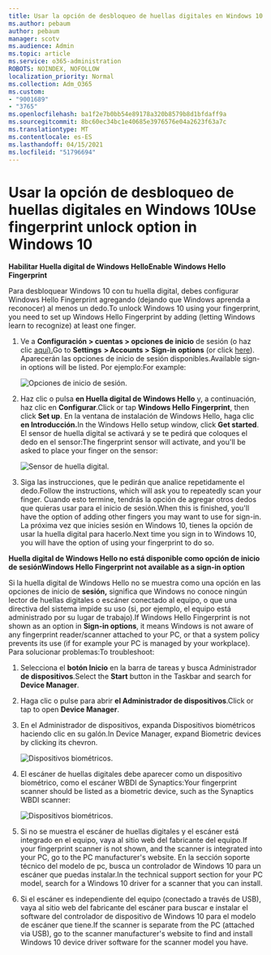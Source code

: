 ```yaml
---
title: Usar la opción de desbloqueo de huellas digitales en Windows 10
ms.author: pebaum
author: pebaum
manager: scotv
ms.audience: Admin
ms.topic: article
ms.service: o365-administration
ROBOTS: NOINDEX, NOFOLLOW
localization_priority: Normal
ms.collection: Adm_O365
ms.custom:
- "9001689"
- "3765"
ms.openlocfilehash: ba1f2e7b0bb54e89178a320b8579b8d1bfdaff9a
ms.sourcegitcommit: 8bc60ec34bc1e40685e3976576e04a2623f63a7c
ms.translationtype: MT
ms.contentlocale: es-ES
ms.lasthandoff: 04/15/2021
ms.locfileid: "51796694"
---
```

# <a name="use-fingerprint-unlock-option-in-windows-10"></a><span data-ttu-id="de5c6-102">Usar la opción de desbloqueo de huellas digitales en Windows 10</span><span class="sxs-lookup"><span data-stu-id="de5c6-102">Use fingerprint unlock option in Windows 10</span></span>

<span data-ttu-id="de5c6-103">**Habilitar Huella digital de Windows Hello**</span><span class="sxs-lookup"><span data-stu-id="de5c6-103">**Enable Windows Hello Fingerprint**</span></span>

<span data-ttu-id="de5c6-104">Para desbloquear Windows 10 con tu huella digital, debes configurar Windows Hello Fingerprint agregando (dejando que Windows aprenda a reconocer) al menos un dedo.</span><span class="sxs-lookup"><span data-stu-id="de5c6-104">To unlock Windows 10 using your fingerprint, you need to set up Windows Hello Fingerprint by adding (letting Windows learn to recognize) at least one finger.</span></span> 

1. <span data-ttu-id="de5c6-105">Ve a **Configuración > cuentas > opciones de inicio** de sesión (o haz clic [aquí).](ms-settings:signinoptions?activationSource=GetHelp)</span><span class="sxs-lookup"><span data-stu-id="de5c6-105">Go to **Settings  > Accounts > Sign-in options** (or click [here](ms-settings:signinoptions?activationSource=GetHelp)).</span></span> <span data-ttu-id="de5c6-106">Aparecerán las opciones de inicio de sesión disponibles.</span><span class="sxs-lookup"><span data-stu-id="de5c6-106">Available sign-in options will be listed.</span></span> <span data-ttu-id="de5c6-107">Por ejemplo:</span><span class="sxs-lookup"><span data-stu-id="de5c6-107">For example:</span></span>

    ![Opciones de inicio de sesión.](media/sign-in-options.png)

2. <span data-ttu-id="de5c6-109">Haz clic o pulsa **en Huella digital de Windows Hello** y, a continuación, haz clic en **Configurar**.</span><span class="sxs-lookup"><span data-stu-id="de5c6-109">Click or tap **Windows Hello Fingerprint**, then click **Set up**.</span></span> <span data-ttu-id="de5c6-110">En la ventana de instalación de Windows Hello, haga clic **en Introducción.**</span><span class="sxs-lookup"><span data-stu-id="de5c6-110">In the Windows Hello setup window, click **Get started**.</span></span> <span data-ttu-id="de5c6-111">El sensor de huella digital se activará y se te pedirá que coloques el dedo en el sensor:</span><span class="sxs-lookup"><span data-stu-id="de5c6-111">The fingerprint sensor will activate, and you'll be asked to place your finger on the sensor:</span></span>

   ![Sensor de huella digital.](media/fingerprint-sensor.png)

3. <span data-ttu-id="de5c6-113">Siga las instrucciones, que le pedirán que analice repetidamente el dedo.</span><span class="sxs-lookup"><span data-stu-id="de5c6-113">Follow the instructions, which will ask you to repeatedly scan your finger.</span></span> <span data-ttu-id="de5c6-114">Cuando esto termine, tendrás la opción de agregar otros dedos que quieras usar para el inicio de sesión.</span><span class="sxs-lookup"><span data-stu-id="de5c6-114">When this is finished, you'll have the option of adding other fingers you may want to use for sign-in.</span></span> <span data-ttu-id="de5c6-115">La próxima vez que inicies sesión en Windows 10, tienes la opción de usar la huella digital para hacerlo.</span><span class="sxs-lookup"><span data-stu-id="de5c6-115">Next time you sign in to Windows 10, you will have the option of using your fingerprint to do so.</span></span>

<span data-ttu-id="de5c6-116">**Huella digital de Windows Hello no está disponible como opción de inicio de sesión**</span><span class="sxs-lookup"><span data-stu-id="de5c6-116">**Windows Hello Fingerprint not available as a sign-in option**</span></span>

<span data-ttu-id="de5c6-117">Si la huella digital de Windows Hello no se muestra como una opción en las opciones de inicio de **sesión,** significa que Windows no conoce ningún lector de huellas digitales o escáner conectado al equipo, o que una directiva del sistema impide su uso (si, por ejemplo, el equipo está administrado por su lugar de trabajo).</span><span class="sxs-lookup"><span data-stu-id="de5c6-117">If Windows Hello Fingerprint is not shown as an option in **Sign-in options**, it means Windows is not aware of any fingerprint reader/scanner attached to your PC, or that a system policy prevents its use (if for example your PC is managed by your workplace).</span></span> <span data-ttu-id="de5c6-118">Para solucionar problemas:</span><span class="sxs-lookup"><span data-stu-id="de5c6-118">To troubleshoot:</span></span> 

1. <span data-ttu-id="de5c6-119">Selecciona el **botón Inicio** en la barra de tareas y busca Administrador **de dispositivos**.</span><span class="sxs-lookup"><span data-stu-id="de5c6-119">Select the **Start** button in the Taskbar and search for **Device Manager**.</span></span>

2. <span data-ttu-id="de5c6-120">Haga clic o pulse para abrir **el Administrador de dispositivos**.</span><span class="sxs-lookup"><span data-stu-id="de5c6-120">Click or tap to open **Device Manager**.</span></span>

3. <span data-ttu-id="de5c6-121">En el Administrador de dispositivos, expanda Dispositivos biométricos haciendo clic en su galón.</span><span class="sxs-lookup"><span data-stu-id="de5c6-121">In Device Manager, expand Biometric devices by clicking its chevron.</span></span>

   ![Dispositivos biométricos.](media/biometric-devices.png)

4. <span data-ttu-id="de5c6-123">El escáner de huellas digitales debe aparecer como un dispositivo biométrico, como el escáner WBDI de Synaptics:</span><span class="sxs-lookup"><span data-stu-id="de5c6-123">Your fingerprint scanner should be listed as a biometric device, such as the Synaptics WBDI scanner:</span></span>

   ![Dispositivos biométricos.](media/biometric-devices-expanded.png)

5. <span data-ttu-id="de5c6-125">Si no se muestra el escáner de huellas digitales y el escáner está integrado en el equipo, vaya al sitio web del fabricante del equipo.</span><span class="sxs-lookup"><span data-stu-id="de5c6-125">If your fingerprint scanner is not shown, and the scanner is integrated into your PC, go to the PC manufacturer's website.</span></span> <span data-ttu-id="de5c6-126">En la sección soporte técnico del modelo de pc, busca un controlador de Windows 10 para un escáner que puedas instalar.</span><span class="sxs-lookup"><span data-stu-id="de5c6-126">In the technical support section for your PC model, search for a Windows 10 driver for a scanner that you can install.</span></span>

6. <span data-ttu-id="de5c6-127">Si el escáner es independiente del equipo (conectado a través de USB), vaya al sitio web del fabricante del escáner para buscar e instalar el software del controlador de dispositivo de Windows 10 para el modelo de escáner que tiene.</span><span class="sxs-lookup"><span data-stu-id="de5c6-127">If the scanner is separate from the PC (attached via USB), go to the scanner manufacturer's website to find and install Windows 10 device driver software for the scanner model you have.</span></span>
